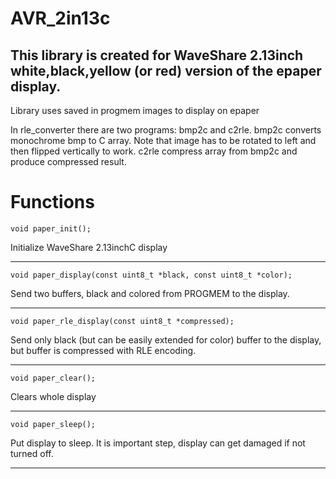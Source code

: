 # AVR_2in13c

## This library is created for WaveShare 2.13inch white,black,yellow (or red) version of the epaper display.

Library uses saved in progmem images to display on epaper

In rle_converter there are two programs: bmp2c and c2rle.
bmp2c converts monochrome bmp to C array. Note that image has to be rotated to left and then flipped vertically to work.
c2rle compress array from bmp2c and produce compressed result.

# Functions

    void paper_init();

Initialize WaveShare 2.13inchC display

---

    void paper_display(const uint8_t *black, const uint8_t *color);

Send two buffers, black and colored from PROGMEM to the display.

---

    void paper_rle_display(const uint8_t *compressed);

Send only black (but can be easily extended for color) buffer to the display, but buffer is compressed with RLE encoding.

---

    void paper_clear();

Clears whole display

---

    void paper_sleep();

Put display to sleep. It is important step, display can get damaged if not turned off.

---
